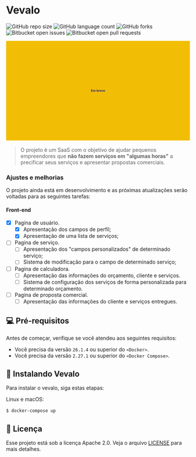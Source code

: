# Vevalo

![GitHub repo size](https://img.shields.io/github/repo-size/victorhdsp/vevalo?style=for-the-badge)
![GitHub language count](https://img.shields.io/github/languages/count/victorhdsp/vevalo?style=for-the-badge)
![GitHub forks](https://img.shields.io/github/forks/victorhdsp/vevalo?style=for-the-badge)
![Bitbucket open issues](https://img.shields.io/bitbucket/issues/victorhdsp/vevalo?style=for-the-badge)
![Bitbucket open pull requests](https://img.shields.io/bitbucket/pr-raw/victorhdsp/vevalo?style=for-the-badge)

<img src="./readme-hero.png" alt="Fundo completamente laranja com uma letra em Azul escuro dizendo 'Em Breve'">

> O projeto é um SaaS com o objetivo de ajudar pequenos empreendores que **não fazem serviços em "algumas horas"** a precificar seus serviços e apresentar propostas comerciais.

### Ajustes e melhorias

O projeto ainda está em desenvolvimento e as próximas atualizações serão voltadas para as seguintes tarefas:

#### Front-end

- [x] Pagina de usuário.
    - [x] Apresentação dos campos de perfil;
    - [x] Apresentação de uma lista de serviços;
- [ ] Pagina de serviço.
    - [ ] Apresentação dos "campos personalizados" de determinado serviço;
    - [ ] Sistema de modificação para o campo de determinado serviço;
- [ ] Pagina de calculadora.
    - [ ] Apresentação das informações do orçamento, cliente e serviços.
    - [ ] Sistema de configuração dos serviços de forma personalizada para determinado orçamento.
- [ ] Pagina de proposta comercial.
    - [ ] Apresentação das informações do cliente e serviços entregues.

## 💻 Pré-requisitos

Antes de começar, verifique se você atendeu aos seguintes requisitos:

- Você precisa da versão `26.1.4` ou superior do `<Docker>`.
- Você precisa da versão `2.27.1` ou superior do `<Docker Compose>`.

## 🚀 Instalando Vevalo

Para instalar o vevalo, siga estas etapas:

Linux e macOS:

```
$ docker-compose up
```

## 📝 Licença

Esse projeto está sob a licença Apache 2.0. Veja o arquivo [LICENSE](LICENSE) para mais detalhes.